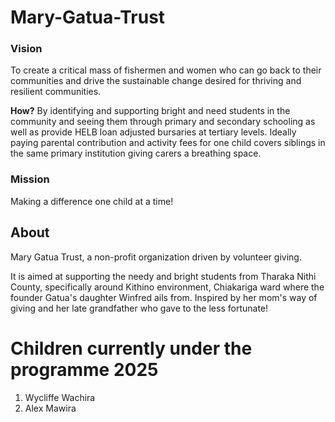 # Mary-Gatua-Trust
### Vision
To create a critical mass of fishermen and women who can go back to their communities and drive the sustainable change desired for thriving and resilient communities.

**How?**
By identifying and supporting bright and need students in the community and seeing them through primary and secondary schooling as well as provide HELB loan adjusted bursaries at tertiary levels. 
Ideally paying parental contribution and activity fees for one child covers siblings in the same primary institution giving carers a breathing space.

### Mission
Making a difference one child at a time!

## About
Mary Gatua Trust, a non-profit organization driven by volunteer giving.

It is aimed at supporting the needy and bright students from Tharaka Nithi County, specifically around Kithino environment, Chiakariga ward where the founder Gatua's daughter  Winfred ails from. Inspired by her mom's way of giving and her late grandfather who gave to the less fortunate!


# Children currently under the programme 2025

1. Wycliffe Wachira
2. Alex Mawira
